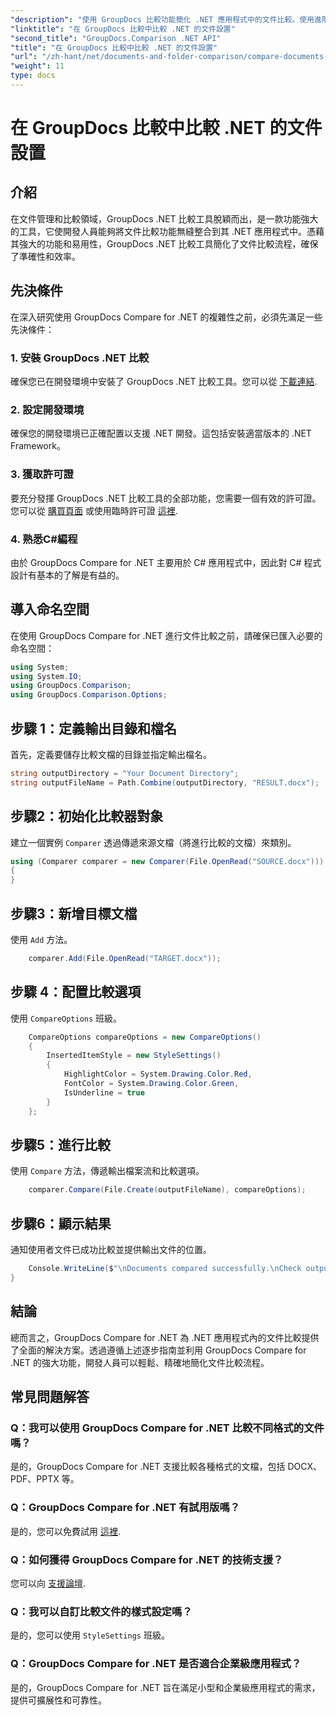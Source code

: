 ```yaml
---
"description": "使用 GroupDocs 比較功能簡化 .NET 應用程式中的文件比較。使用進階功能輕鬆比較文件。"
"linktitle": "在 GroupDocs 比較中比較 .NET 的文件設置"
"second_title": "GroupDocs.Comparison .NET API"
"title": "在 GroupDocs 比較中比較 .NET 的文件設置"
"url": "/zh-hant/net/documents-and-folder-comparison/compare-documents-settings-dotnet/"
"weight": 11
type: docs
---
```

# 在 GroupDocs 比較中比較 .NET 的文件設置

## 介紹
在文件管理和比較領域，GroupDocs .NET 比較工具脫穎而出，是一款功能強大的工具，它使開發人員能夠將文件比較功能無縫整合到其 .NET 應用程式中。憑藉其強大的功能和易用性，GroupDocs .NET 比較工具簡化了文件比較流程，確保了準確性和效率。
## 先決條件
在深入研究使用 GroupDocs Compare for .NET 的複雜性之前，必須先滿足一些先決條件：
### 1. 安裝 GroupDocs .NET 比較
確保您已在開發環境中安裝了 GroupDocs .NET 比較工具。您可以從 [下載連結](https://releases。groupdocs.com/comparison/net/).
### 2. 設定開發環境
確保您的開發環境已正確配置以支援 .NET 開發。這包括安裝適當版本的 .NET Framework。
### 3. 獲取許可證
要充分發揮 GroupDocs .NET 比較工具的全部功能，您需要一個有效的許可證。您可以從 [購買頁面](https://purchase.groupdocs.com/buy) 或使用臨時許可證 [這裡](https://purchase。groupdocs.com/temporary-license/).
### 4. 熟悉C#編程
由於 GroupDocs Compare for .NET 主要用於 C# 應用程式中，因此對 C# 程式設計有基本的了解是有益的。

## 導入命名空間
在使用 GroupDocs Compare for .NET 進行文件比較之前，請確保已匯入必要的命名空間：
```csharp
using System;
using System.IO;
using GroupDocs.Comparison;
using GroupDocs.Comparison.Options;
```
## 步驟 1：定義輸出目錄和檔名
首先，定義要儲存比較文檔的目錄並指定輸出檔名。
```csharp
string outputDirectory = "Your Document Directory";
string outputFileName = Path.Combine(outputDirectory, "RESULT.docx");
```
## 步驟2：初始化比較器對象
建立一個實例 `Comparer` 透過傳遞來源文檔（將進行比較的文檔）來類別。
```csharp
using (Comparer comparer = new Comparer(File.OpenRead("SOURCE.docx")))
{
}
```
## 步驟3：新增目標文檔
使用 `Add` 方法。
```csharp
    comparer.Add(File.OpenRead("TARGET.docx"));
```
## 步驟 4：配置比較選項
使用 `CompareOptions` 班級。
```csharp
    CompareOptions compareOptions = new CompareOptions()
    {
        InsertedItemStyle = new StyleSettings()
        {
            HighlightColor = System.Drawing.Color.Red,
            FontColor = System.Drawing.Color.Green,
            IsUnderline = true
        }
    };
```
## 步驟5：進行比較
使用 `Compare` 方法，傳遞輸出檔案流和比較選項。
```csharp
    comparer.Compare(File.Create(outputFileName), compareOptions);
```
## 步驟6：顯示結果
通知使用者文件已成功比較並提供輸出文件的位置。
```csharp
    Console.WriteLine($"\nDocuments compared successfully.\nCheck output in {Directory.GetCurrentDirectory()}.");
}
```

## 結論
總而言之，GroupDocs Compare for .NET 為 .NET 應用程式內的文件比較提供了全面的解決方案。透過遵循上述逐步指南並利用 GroupDocs Compare for .NET 的強大功能，開發人員可以輕鬆、精確地簡化文件比較流程。
## 常見問題解答
### Q：我可以使用 GroupDocs Compare for .NET 比較不同格式的文件嗎？
是的，GroupDocs Compare for .NET 支援比較各種格式的文檔，包括 DOCX、PDF、PPTX 等。
### Q：GroupDocs Compare for .NET 有試用版嗎？
是的，您可以免費試用 [這裡](https://releases。groupdocs.com/).
### Q：如何獲得 GroupDocs Compare for .NET 的技術支援？
您可以向 [支援論壇](https://forum。groupdocs.com/c/comparison/12).
### Q：我可以自訂比較文件的樣式設定嗎？
是的，您可以使用 `StyleSettings` 班級。
### Q：GroupDocs Compare for .NET 是否適合企業級應用程式？
是的，GroupDocs Compare for .NET 旨在滿足小型和企業級應用程式的需求，提供可擴展性和可靠性。